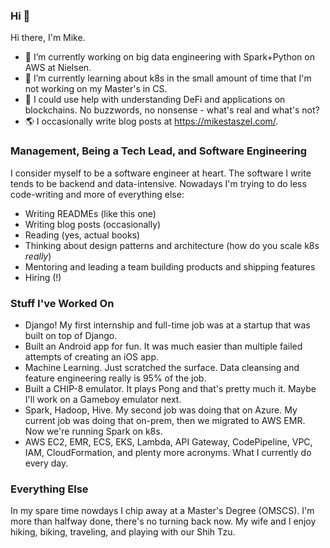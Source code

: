 ### Hi 👋

Hi there, I'm Mike.

- 🔭 I’m currently working on big data engineering with Spark+Python on AWS at Nielsen.
- 🌱 I’m currently learning about k8s in the small amount of time that I'm not working on my Master's in CS.
- 🤔 I could use help with understanding DeFi and applications on blockchains. No buzzwords, no nonsense - what's real and what's not?
- 🌎 I occasionally write blog posts at https://mikestaszel.com/.

### Management, Being a Tech Lead, and Software Engineering
I consider myself to be a software engineer at heart. The software I write tends to be backend and data-intensive.
Nowadays I'm trying to do less code-writing and more of everything else:

* Writing READMEs (like this one)
* Writing blog posts (occasionally)
* Reading (yes, actual books)
* Thinking about design patterns and architecture (how do you scale k8s _really_)
* Mentoring and leading a team building products and shipping features
* Hiring (!)

### Stuff I've Worked On
* Django! My first internship and full-time job was at a startup that was built on top of Django.
* Built an Android app for fun. It was much easier than multiple failed attempts of creating an iOS app.
* Machine Learning. Just scratched the surface. Data cleansing and feature engineering really is 95% of the job.
* Built a CHIP-8 emulator. It plays Pong and that's pretty much it. Maybe I'll work on a Gameboy emulator next.
* Spark, Hadoop, Hive. My second job was doing that on Azure. My current job was doing that on-prem, then we migrated to AWS EMR. Now we're running Spark on k8s.
* AWS EC2, EMR, ECS, EKS, Lambda, API Gateway, CodePipeline, VPC, IAM, CloudFormation, and plenty more acronyms. What I currently do every day.

### Everything Else
In my spare time nowdays I chip away at a Master's Degree (OMSCS). I'm more than halfway done, there's no turning back now.
My wife and I enjoy hiking, biking, traveling, and playing with our Shih Tzu.

